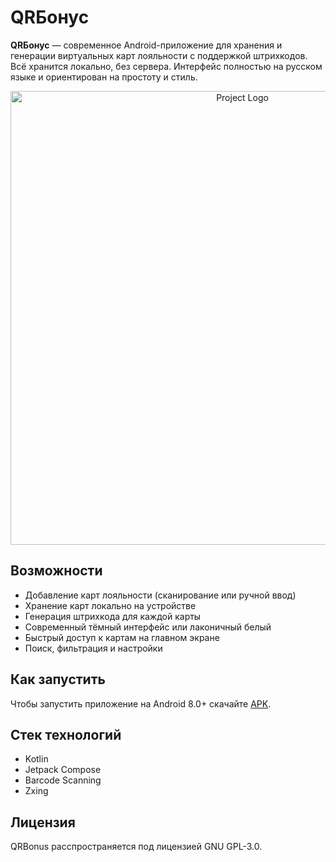 # QRБонус

**QRБонус** — современное Android-приложение для хранения и генерации виртуальных карт лояльности с поддержкой штрихкодов. Всё хранится локально, без сервера. Интерфейс полностью на русском языке и ориентирован на простоту и стиль.

<p align="center">
      <img src="https://github.com/user-attachments/assets/9af78871-676f-4f62-8a69-48fb86a886df" alt="Project Logo" width="726">
</p>

## Возможности

- Добавление карт лояльности (сканирование или ручной ввод)
- Хранение карт локально на устройстве
- Генерация штрихкода для каждой карты
- Современный тёмный интерфейс или лаконичный белый
- Быстрый доступ к картам на главном экране
- Поиск, фильтрация и настройки

## Как запустить

Чтобы запустить приложение на Android 8.0+ скачайте [APK](https://github.com/Merrcurys/QRBonus/releases/tag/v0.1.0-alpha).

## Стек технологий

- Kotlin
- Jetpack Compose
- Barcode Scanning
- Zxing

## Лицензия

QRBonus расспространяется под лицензией GNU GPL-3.0.
